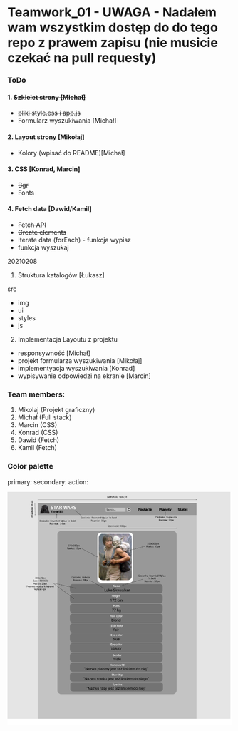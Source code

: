 # Teamwork_01 - UWAGA - Nadałem wam wszystkim dostęp do do tego repo z prawem zapisu (nie musicie czekać na pull requesty)

### ToDo
#### 1. ~~Szkielet strony [Michał]~~
- ~~pliki style.css i app.js~~
- Formularz wyszukiwania [Michał]
#### 2. Layout strony [Mikołaj]
- Kolory (wpisać do README)[Michał]
#### 3. CSS [Konrad, Marcin]
- ~~Bgr~~
- Fonts
#### 4. Fetch data [Dawid/Kamil]
- ~~Fetch API~~
- ~~Create elements~~
- Iterate data (forEach) - funkcja wypisz
- funkcja wyszukaj

20210208

1. Struktura katalogów [Łukasz]

src
  - img
  - ui
  - styles
  - js

2. Implementacja Layoutu z projektu
  - responsywność [Michał]
  - projekt formularza wyszukiwania [Mikołaj]
  - implementyacja wyszukiwania [Konrad]
  - wypisywanie odpowiedzi na ekranie [Marcin]


### Team members:

1. Mikolaj (Projekt graficzny)
2. Michał (Full stack)
3. Marcin (CSS)
4. Konrad (CSS)
5. Dawid (Fetch)
6. Kamil (Fetch)

### Color palette
primary:
secondary:
action:

![Layout](/STAR%20WARS%20FANWIKI.png)
